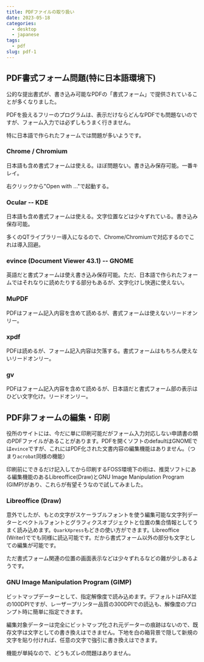 ```yaml
---
title: PDFファイルの取り扱い
date: 2023-05-18
categories:
  - desktop
  - japanese
tags:
  - pdf
slug: pdf-1
---
```


## PDF書式フォーム問題(特に日本語環境下)

公的な提出書式が、書き込み可能なPDFの「書式フォーム」で提供されていることが多くなりました。

PDFを扱えるフリーのプログラムは、表示だけならどんなPDFでも問題ないのですが、フォーム入力では必ずしもうまく行きません。

特に日本語で作られたフォームでは問題が多いようです。

### Chrome / Chromium

日本語も含め書式フォームは使える。ほぼ問題ない。書き込み保存可能。一番キレイ。

右クリックから"Open with ..."で起動する。

### Ocular -- KDE

日本語も含め書式フォームは使える。文字位置などは少々ずれている。書き込み保存可能。

多くのQTライブラリー導入になるので、Chrome/Chromiumで対応するのでこれは導入回避。

### evince (Document Viewer 43.1) -- GNOME

英語だと書式フォームは使え書き込み保存可能。ただ、日本語で作られたフォームではそれなりに読めたりする部分もあるが、文字化けし快適に使えない。

### MuPDF

PDFはフォーム記入内容を含めて読めるが、書式フォームは使えないリードオンリー。

### xpdf

PDFは読めるが、フォーム記入内容は欠落する。書式フォームはもちろん使えないリードオンリー。

### gv

PDFはフォーム記入内容を含めて読めるが、日本語だと書式フォーム部の表示はひどい文字化け。リードオンリー。

## PDF非フォームの編集・印刷

役所のサイトには、今だに単に印刷可能だがフォーム入力対応しない申請書の類のPDFファイルがあることがあります。PDFを開くソフトのdefaultはGNOMEでは`evince`ですが、これにはPDF化された文書内容の編集機能はありません。（つまり`acrobat`同様の機能）

印刷前にできるだけ記入してから印刷するFOSS環境下の術は、推奨ソフトにある編集機能のあるLibreoffice(Draw)とGNU Image Manipulation Program (GIMP)があり、これらが有望そうなので試してみました。

### Libreoffice (Draw)

意外でしたが、もとの文字がスケーラブルフォントを使う編集可能な文字列データーとベクトルフォントとグラフィクスオブジェクトと位置の集合情報としてうまく読み込めます。`QuarkXpress`もどきの使い方ができます。Libreoffice (Writer)ででも同様に読込可能です。だから書式フォーム以外の部分も文字としての編集が可能です。

ただ書式フォーム関連の位置の画面表示などは少々ずれるなどの難が少しあるようです。

### GNU Image Manipulation Program (GIMP)

ビットマップデーターとして、指定解像度で読み込めます。デフォルトはFAX並の100DPIですが、レーザープリンター品質の300DPIでの読込も、解像度のプロンプト時に簡単に指定できます。

編集対象データーは完全にビットマップ化され元データーの痕跡はないので、既存文字は文字としての書き換えはできません。下地を白の箱背景で隠して新規の文字を貼り付ければ、任意の文字で強引に書き換えはできます。

機能が単純なので、どうもズレの問題はありません。

<!-- vim: set sw=2 ai tw=150: -->
